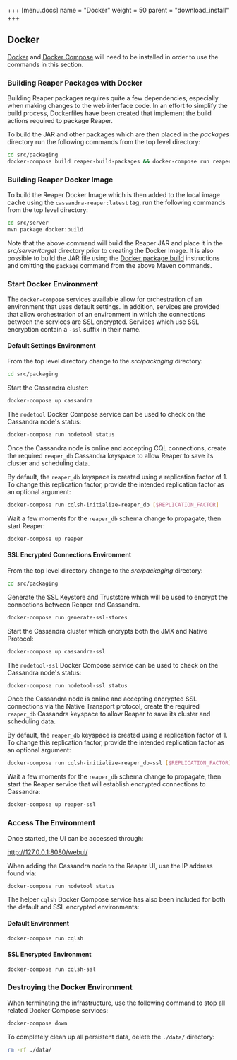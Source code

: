 +++
[menu.docs]
name = "Docker"
weight = 50
parent = "download_install"
+++

## Docker

[Docker](https://docs.docker.com/engine/installation/) and [Docker Compose](https://docs.docker.com/compose/install/) will need to be installed in order to use the commands in this section.

### Building Reaper Packages with Docker

Building Reaper packages requires quite a few dependencies, especially when making changes to the web interface code. In an effort to simplify the build process, Dockerfiles have been created that implement the build actions required to package Reaper.

To build the JAR and other packages which are then placed in the _packages_ directory run the following commands from the top level directory:

```bash
cd src/packaging
docker-compose build reaper-build-packages && docker-compose run reaper-build-packages
```

### Building Reaper Docker Image

To build the Reaper Docker Image which is then added to the local image cache using the `cassandra-reaper:latest` tag, run the following commands from the top level directory:

```bash
cd src/server
mvn package docker:build
```

Note that the above command will build the Reaper JAR and place it in the _src/server/target_ directory prior to creating the Docker Image. It is also possible to build the JAR file using the [Docker package build](building-reaper-packages-with-docker) instructions and omitting the `package` command from the above Maven commands.

### Start Docker Environment

The `docker-compose` services available allow for orchestration of an environment that uses default settings. In addition, services are provided that allow orchestration of an environment in which the connections between the services are SSL encrypted. Services which use SSL encryption contain a `-ssl` suffix in their name.

#### Default Settings Environment

From the top level directory change to the _src/packaging_ directory:

```bash
cd src/packaging
```

Start the Cassandra cluster:

```bash
docker-compose up cassandra
```

The `nodetool` Docker Compose service can be used to check on the Cassandra node's status:

```bash
docker-compose run nodetool status
```

Once the Cassandra node is online and accepting CQL connections, create the required `reaper_db` Cassandra keyspace to allow Reaper to save its cluster and scheduling data.

By default, the `reaper_db` keyspace is created using a replication factor of 1. To change this replication factor, provide the intended replication factor as an optional argument:

```bash
docker-compose run cqlsh-initialize-reaper_db [$REPLICATION_FACTOR]
```

Wait a few moments for the `reaper_db` schema change to propagate, then start Reaper:

```bash
docker-compose up reaper
```

#### SSL Encrypted Connections Environment

From the top level directory change to the _src/packaging_ directory:

```bash
cd src/packaging
```

Generate the SSL Keystore and Truststore which will be used to encrypt the connections between Reaper and Cassandra.

```bash
docker-compose run generate-ssl-stores
```

Start the Cassandra cluster which encrypts both the JMX and Native Protocol:

```bash
docker-compose up cassandra-ssl
```

The `nodetool-ssl` Docker Compose service can be used to check on the Cassandra node's status:

```bash
docker-compose run nodetool-ssl status
```

Once the Cassandra node is online and accepting encrypted SSL connections via the Native Transport protocol, create the required `reaper_db` Cassandra keyspace to allow Reaper to save its cluster and scheduling data.

By default, the `reaper_db` keyspace is created using a replication factor of 1. To change this replication factor, provide the intended replication factor as an optional argument:

```bash
docker-compose run cqlsh-initialize-reaper_db-ssl [$REPLICATION_FACTOR]
```

Wait a few moments for the `reaper_db` schema change to propagate, then start the Reaper service that will establish encrypted connections to Cassandra:

```bash
docker-compose up reaper-ssl
```


### Access The Environment

Once started, the UI can be accessed through:

http://127.0.0.1:8080/webui/

When adding the Cassandra node to the Reaper UI, use the IP address found via:

```bash
docker-compose run nodetool status
```

The helper `cqlsh` Docker Compose service has also been included for both the default and SSL encrypted environments:

#### Default Environment

```bash
docker-compose run cqlsh
```

#### SSL Encrypted Environment

```bash
docker-compose run cqlsh-ssl
```

### Destroying the Docker Environment

When terminating the infrastructure, use the following command to stop
all related Docker Compose services:

```bash
docker-compose down
```

To completely clean up all persistent data, delete the `./data/` directory:

```bash
rm -rf ./data/
```
